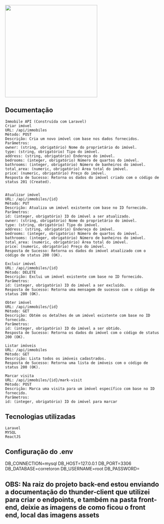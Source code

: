 <p>
    <img src="https://corretoron.com.br/assets/images/logo.png" width="300">
 </p>
 
## Documentação
    Immobile API (Construída com Laravel)
    Criar imóvel
    URL: /api/immobiles
    Método: POST
    Descrição: Cria um novo imóvel com base nos dados fornecidos.
    Parâmetros:
    owner: (string, obrigatório) Nome do proprietário do imóvel.
    type: (string, obrigatório) Tipo do imóvel.
    address: (string, obrigatório) Endereço do imóvel.
    bedrooms: (integer, obrigatório) Número de quartos do imóvel.
    bathrooms: (integer, obrigatório) Número de banheiros do imóvel.
    total_area: (numeric, obrigatório) Área total do imóvel.
    price: (numeric, obrigatório) Preço do imóvel.
    Resposta de Sucesso: Retorna os dados do imóvel criado com o código de status 201 (Created).


    Atualizar imóvel
    URL: /api/immobiles/{id}
    Método: PUT
    Descrição: Atualiza um imóvel existente com base no ID fornecido.
    Parâmetros:
    id: (integer, obrigatório) ID do imóvel a ser atualizado.
    owner: (string, obrigatório) Nome do proprietário do imóvel.
    type: (string, obrigatório) Tipo do imóvel.
    address: (string, obrigatório) Endereço do imóvel.
    bedrooms: (integer, obrigatório) Número de quartos do imóvel.
    bathrooms: (integer, obrigatório) Número de banheiros do imóvel.
    total_area: (numeric, obrigatório) Área total do imóvel.
    price: (numeric, obrigatório) Preço do imóvel.
    Resposta de Sucesso: Retorna os dados do imóvel atualizado com o código de status 200 (OK).

    Excluir imóvel
    URL: /api/immobiles/{id}
    Método: DELETE
    Descrição: Exclui um imóvel existente com base no ID fornecido.
    Parâmetros:
    id: (integer, obrigatório) ID do imóvel a ser excluído.
    Resposta de Sucesso: Retorna uma mensagem de sucesso com o código de status 200 (OK).

    Obter imóvel
    URL: /api/immobiles/{id}
    Método: GET
    Descrição: Obtém os detalhes de um imóvel existente com base no ID fornecido.
    Parâmetros:
    id: (integer, obrigatório) ID do imóvel a ser obtido.
    Resposta de Sucesso: Retorna os dados do imóvel com o código de status 200 (OK).

    Listar imóveis
    URL: /api/immobiles
    Método: GET
    Descrição: Lista todos os imóveis cadastrados.
    Resposta de Sucesso: Retorna uma lista de imóveis com o código de status 200 (OK).
    
    Marcar visita
    URL: /api/immobiles/{id}/mark-visit
    Método: POST
    Descrição: Marca uma visita para um imóvel específico com base no ID fornecido.
    Parâmetros:
    id: (integer, obrigatório) ID do imóvel para marcar

## Tecnologias utilizadas

    Laravel
    MYSQL
    ReactJS

## Configuração do .env

   DB_CONNECTION=mysql
   DB_HOST=127.0.0.1
   DB_PORT=3306
   DB_DATABASE=corretoron
   DB_USERNAME=root
   DB_PASSWORD=

## OBS: Na raiz do projeto back-end estou enviando a documentação do thunder-client que utilizei para criar o endpoints, e também na pasta front-end, deixie as imagens de como ficou o front end, local das imagens assets



